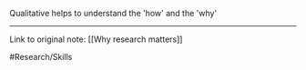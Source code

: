 Qualitative
helps to understand the 'how' and the 'why'

---
Link to original note:
[[Why research matters]]

#Research/Skills 